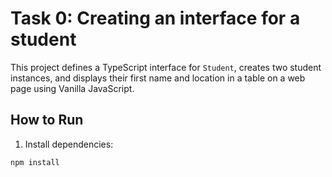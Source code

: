 # Task 0: Creating an interface for a student

This project defines a TypeScript interface for `Student`, creates two student instances, and displays their first name and location in a table on a web page using Vanilla JavaScript.

## How to Run

1. Install dependencies:

```bash
npm install
```
